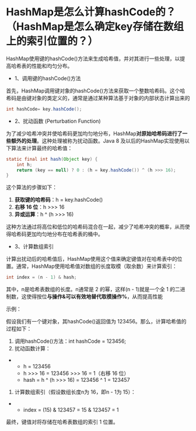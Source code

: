 # HashMap是怎么计算hashCode的？（HashMap是怎么确定key存储在数组上的索引位置的？）

HashMap使用键的hashCode()方法来生成哈希值，并对其进行一些处理，以提高哈希表的性能和均匀分布。

-   1、调用键的hashCode()方法

首先，HashMap调用键对象的hashCode()方法来获取一个整数哈希码。这个哈希码是由键对象的类定义的，通常是通过某种算法基于对象的内部状态计算出来的

```java
int hashCode= key.hashCode();
```

-   2、扰动函数 (Perturbation Function)

为了减少哈希冲突并使哈希码更加均匀地分布，HashMap**对原始哈希码进行了一些额外的处理**。这种处理被称为扰动函数。Java 8 及以后的HashMap实现使用以下算法来计算最终的哈希值：

```java
static final int hash(Object key) {
    int h;
    return (key == null) ? 0 : (h = key.hashCode()) ^ (h >>> 16);
}
```

这个算法的步骤如下：

1.  **获取键的哈希码**：h = key.hashCode()
2.  **右移 16 位**：h >>> 16
3.  **异或运算**：h ^ (h >>> 16)

这种方法通过将高位和低位的哈希码混合在一起，减少了哈希冲突的概率，从而使得哈希码更加均匀地分布在哈希表的桶中。

-   3、计算数组索引

计算出扰动后的哈希值后，HashMap使用这个值来确定键值对在哈希表中的位置。通常，HashMap使用哈希值对数组的长度取模（取余数）来计算索引：

```java
int index = (n - 1) & hash;
```

其中，n是哈希表数组的长度。n通常是 2 的幂，这样(n - 1)就是一个全 1 的二进制数，这使得按位**与操作&**可以有效地**替代取模操作%**，从而提高性能

示例：

假设我们有一个键对象，其hashCode()返回值为 123456。那么，计算哈希值的过程如下：

1.  调用hashCode()方法：int hashCode = 123456;
2.  扰动函数计算：

-   -   h = 123456
    -   h >>> 16 = 123456 >>> 16 = 1（右移 16 位）
    -   hash = h ^ (h >>> 16) = 123456 ^ 1 = 123457

1.  计算数组索引（假设数组长度n为 16，即n - 1为 15）：

-   -   index = (15) & 123457 = 15 & 123457 = 1

最终，键值对将存储在哈希表数组的索引 1 位置。